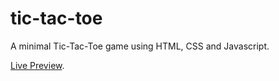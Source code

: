 # tic-tac-toe

A minimal Tic-Tac-Toe game using HTML, CSS and Javascript.

[Live Preview](https://bumblebee211196.github.io/the-odin-project/tic-tac-toe/index.html).